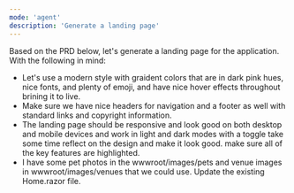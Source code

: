 ```yaml
---
mode: 'agent'
description: 'Generate a landing page'
---
```

 
Based on the PRD below, let's generate a landing page for the application. With the following in mind:

- Let's use a modern style with graident colors that are in dark pink hues, nice fonts, and plenty of emoji, and have nice hover effects throughout brining it to live. 
- Make sure we have nice headers for navigation and a footer as well with standard links and copyright information. 
- The landing page should be responsive and look good on both desktop and mobile devices and work in light and dark modes with a toggle take some time reflect on the design and make it look good. make sure all of the key features are highlighted. 
- I have some pet photos in the wwwroot/images/pets and venue images in wwwroot/images/venues that we could use. Update the existing Home.razor file. 

